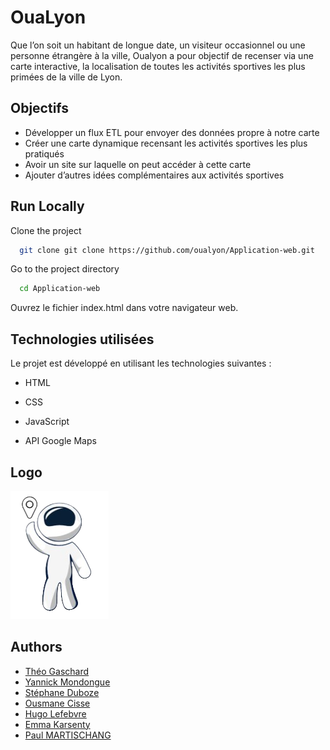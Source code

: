 
# OuaLyon

Que l’on soit un habitant de longue date, un visiteur occasionnel ou une personne étrangère à la ville, Oualyon a pour objectif de recenser via une carte interactive, la localisation de toutes les activités sportives les plus primées de la ville de Lyon.


## Objectifs

- Développer un flux ETL pour envoyer des données propre à notre carte
- Créer une carte dynamique recensant les activités sportives les plus pratiqués
- Avoir un site sur laquelle on peut accéder à cette carte 
- Ajouter d’autres idées complémentaires aux activités sportives



## Run Locally

Clone the project

```bash
  git clone git clone https://github.com/oualyon/Application-web.git
```

Go to the project directory

```bash
  cd Application-web
```
Ouvrez le fichier index.html dans votre navigateur web.


## Technologies utilisées
Le projet est développé en utilisant les technologies suivantes :

- HTML

- CSS

- JavaScript

- API Google Maps
## Logo
![Logo](https://raw.githubusercontent.com/oualyon/Application-web/main/img/logo.png?token=GHSAT0AAAAAACBLHYMOQCV23PA7CFY2JGF2ZB7XMDQ)


## Authors

- [Théo Gaschard](https://github.com/TheoGaschard)
- [Yannick Mondongue](https://github.com/YannickMondongue)
- [Stéphane Duboze](https://github.com/Black-Thor)
- [Ousmane Cisse](https://github.com/ousmanecisse6541244)
- [Hugo Lefebvre](https://github.com/HugoLefebvreee)
- [Emma Karsenty](https://github.com/Emma-kars)
- [Paul MARTISCHANG](https://github.com/Paulochon25)
